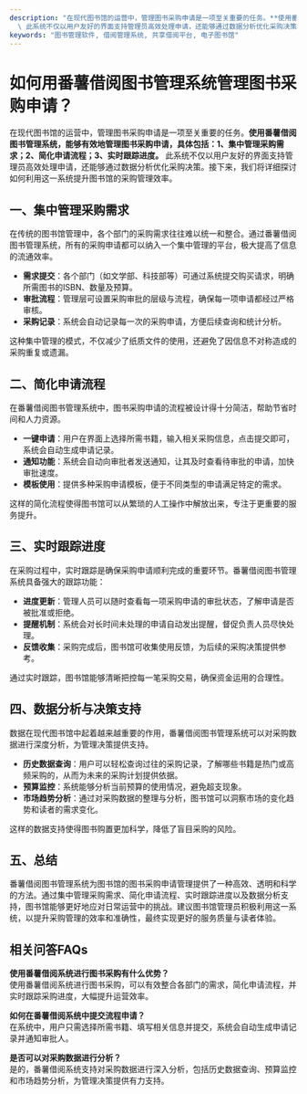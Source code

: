 ```yaml
---
description: "在现代图书馆的运营中，管理图书采购申请是一项至关重要的任务。**使用番薯借阅图书管理系统，能够有效地管理图书采购申请，具体包括：1、集中管理采购需求；2、简化申请流程；3、实时跟踪进度。**\
  \ 此系统不仅以用户友好的界面支持管理员高效处理申请，还能够通过数据分析优化采购决策。接下来，我们将详细探讨如何利用这一系统提升图书馆的采购管理效率。"
keywords: "图书管理软件, 借阅管理系统, 共享借阅平台, 电子图书馆"
---
```

# 如何用番薯借阅图书管理系统管理图书采购申请？

在现代图书馆的运营中，管理图书采购申请是一项至关重要的任务。**使用番薯借阅图书管理系统，能够有效地管理图书采购申请，具体包括：1、集中管理采购需求；2、简化申请流程；3、实时跟踪进度。** 此系统不仅以用户友好的界面支持管理员高效处理申请，还能够通过数据分析优化采购决策。接下来，我们将详细探讨如何利用这一系统提升图书馆的采购管理效率。

## 一、集中管理采购需求

在传统的图书馆管理中，各个部门的采购需求往往难以统一和整合。通过番薯借阅图书管理系统，所有的采购申请都可以纳入一个集中管理的平台，极大提高了信息的流通效率。

- **需求提交**：各个部门（如文学部、科技部等）可通过系统提交购买请求，明确所需图书的ISBN、数量及预算。
- **审批流程**：管理层可设置采购审批的层级与流程，确保每一项申请都经过严格审核。
- **采购记录**：系统会自动记录每一次的采购申请，方便后续查询和统计分析。

这种集中管理的模式，不仅减少了纸质文件的使用，还避免了因信息不对称造成的采购重复或遗漏。

## 二、简化申请流程

在番薯借阅图书管理系统中，图书采购申请的流程被设计得十分简洁，帮助节省时间和人力资源。

- **一键申请**：用户在界面上选择所需书籍，输入相关采购信息，点击提交即可，系统会自动生成申请记录。
- **通知功能**：系统会自动向审批者发送通知，让其及时查看待审批的申请，加快审批速度。
- **模板使用**：提供多种采购申请模板，便于不同类型的申请满足特定的需求。

这样的简化流程使得图书馆可以从繁琐的人工操作中解放出来，专注于更重要的服务提升。

## 三、实时跟踪进度

在采购过程中，实时跟踪是确保采购申请顺利完成的重要环节。番薯借阅图书管理系统具备强大的跟踪功能：

- **进度更新**：管理人员可以随时查看每一项采购申请的审批状态，了解申请是否被批准或拒绝。
- **提醒机制**：系统会对长时间未处理的申请自动发出提醒，督促负责人员尽快处理。
- **反馈收集**：采购完成后，图书馆可收集使用反馈，为后续的采购决策提供参考。

通过实时跟踪，图书馆能够清晰把控每一笔采购交易，确保资金运用的合理性。

## 四、数据分析与决策支持

数据在现代图书馆中起着越来越重要的作用，番薯借阅图书管理系统可以对采购数据进行深度分析，为管理决策提供支持。

- **历史数据查询**：用户可以轻松查询过往的采购记录，了解哪些书籍是热门或高频采购的，从而为未来的采购计划提供依据。
- **预算监控**：系统能够分析当前预算的使用情况，避免超支现象。
- **市场趋势分析**：通过对采购数据的整理与分析，图书馆可以洞察市场的变化趋势和读者的需求变化。

这样的数据支持使得图书购置更加科学，降低了盲目采购的风险。

## 五、总结

番薯借阅图书管理系统为图书馆的图书采购申请管理提供了一种高效、透明和科学的方法。通过集中管理采购需求、简化申请流程、实时跟踪进度以及数据分析支持，图书馆能够更好地应对日常运营中的挑战。建议图书馆管理员积极利用这一系统，以提升采购管理的效率和准确性，最终实现更好的服务质量与读者体验。

## 相关问答FAQs

**使用番薯借阅系统进行图书采购有什么优势？**  
使用番薯借阅系统进行图书采购，可以有效整合各部门的需求，简化申请流程，并实时跟踪采购进度，大幅提升运营效率。

**如何在番薯借阅系统中提交流程申请？**  
在系统中，用户只需选择所需书籍、填写相关信息并提交，系统会自动生成申请记录并通知审批人。

**是否可以对采购数据进行分析？**  
是的，番薯借阅系统支持对采购数据进行深入分析，包括历史数据查询、预算监控和市场趋势分析，为管理决策提供有力支持。
